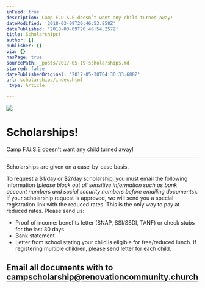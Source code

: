 ```yaml
---
inFeed: true
description: Camp F.U.S.E doesn’t want any child turned away!
dateModified: '2018-03-09T20:46:53.858Z'
datePublished: '2018-03-09T20:46:54.257Z'
title: Scholarships!
author: []
publisher: {}
via: {}
hasPage: true
sourcePath: _posts/2017-05-19-scholarships.md
starred: false
datePublishedOriginal: '2017-05-30T04:30:33.688Z'
url: scholarships/index.html
_type: Article

---
```

![](https://the-grid-user-content.s3-us-west-2.amazonaws.com/696f6dba-f24a-4c70-8c01-f63838968b93.jpg)

# Scholarships!

Camp F.U.S.E doesn't want any child turned away!

---

Scholarships are given on a case-by-case basis.

To request a $1/day or $2/day scholarship, you must email the following information (_please block out all sensitive information such as bank account numbers and social security numbers before emailing documents_). If your scholarship request is approved, we will send you a special registration link with the reduced rates. This is the only way to pay at reduced rates. Please send us:

* Proof of income: benefits letter (SNAP, SSI/SSDI, TANF) or check stubs for the last 30 days
* Bank statement
* Letter from school stating your child is eligible for free/reduced lunch. If registering multiple children, please send letter for each child.

## Email all documents with to **campscholarship@renovationcommunity.church**
